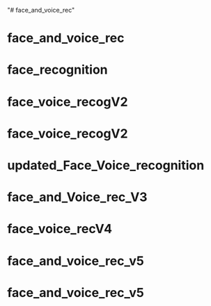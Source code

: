 "# face_and_voice_rec" 
# face_and_voice_rec
# face_recognition
# face_voice_recogV2
# face_voice_recogV2
# updated_Face_Voice_recognition
# face_and_Voice_rec_V3
# face_voice_recV4
# face_and_voice_rec_v5
# face_and_voice_rec_v5
